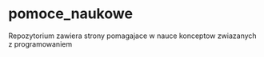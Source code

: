 # pomoce_naukowe
Repozytorium zawiera strony pomagajace w nauce konceptow zwiazanych z programowaniem
